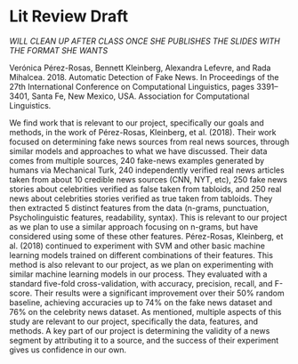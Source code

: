 # Lit Review Draft

*WILL CLEAN UP AFTER CLASS ONCE SHE PUBLISHES THE SLIDES WITH THE FORMAT SHE WANTS*

Verónica Pérez-Rosas, Bennett Kleinberg, Alexandra Lefevre, and Rada Mihalcea. 2018. Automatic Detection of Fake News. In Proceedings of the 27th International Conference on Computational Linguistics, pages 3391–3401, Santa Fe, New Mexico, USA. Association for Computational Linguistics.



We find work that is relevant to our project, specifically our goals and methods, in the work of Pérez-Rosas, Kleinberg, et al. (2018). Their work focused on determining fake news sources from real news sources, through similar models and approaches to what we have discussed. Their data comes from multiple sources, 240 fake-news examples generated by humans via Mechanical Turk, 240 independently verified real news articles taken from about 10 credible news sources (CNN, NYT, etc), 250 fake news stories about celebrities verified as false taken from tabloids, and 250 real news about celebrities stories verified as true taken from tabloids. They then extracted 5 distinct features from the data (n-grams, punctuation, Psycholinguistic features, readability, syntax). This is relevant to our project as we plan to use a similar approach focusing on n-grams, but have considered using some of these other features. Pérez-Rosas, Kleinberg, et al. (2018) continued to experiment with SVM and other basic machine learning models trained on different combinations of their features. This method is also relevant to our project, as we plan on experimenting with similar machine learning models in our process. They evaluated with a standard five-fold cross-validation, with accuracy, precision, recall, and F-score. Their results were a significant improvement over their 50% random baseline, achieving accuracies up to 74% on the fake news dataset and 76% on the celebrity news dataset. As mentioned, multiple aspects of this study are relevant to our project, specifically the data, features, and methods. A key part of our project is determining the validity of a news segment by attributing it to a source, and the success of their experiment gives us confidence in our own.